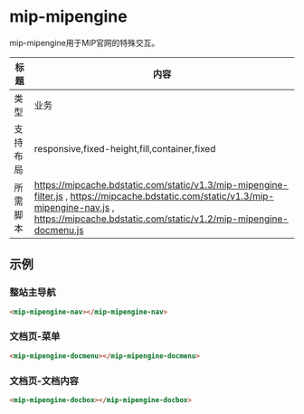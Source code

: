 # mip-mipengine

mip-mipengine用于MIP官网的特殊交互。

标题|内容
----|----
类型|业务
支持布局|responsive,fixed-height,fill,container,fixed
所需脚本| https://mipcache.bdstatic.com/static/v1.3/mip-mipengine-filter.js , https://mipcache.bdstatic.com/static/v1.3/mip-mipengine-nav.js , https://mipcache.bdstatic.com/static/v1.2/mip-mipengine-docmenu.js

## 示例

### 整站主导航 

```html
<mip-mipengine-nav></mip-mipengine-nav>
```

### 文档页-菜单 

```html
<mip-mipengine-docmenu></mip-mipengine-docmenu>
```

### 文档页-文档内容 

```html
<mip-mipengine-docbox></mip-mipengine-docbox>
```

